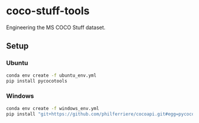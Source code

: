 # coco-stuff-tools

Engineering the MS COCO Stuff dataset.

## Setup

### Ubuntu

```bash
conda env create -f ubuntu_env.yml
pip install pycocotools
```

### Windows

```bash
conda env create -f windows_env.yml
pip install "git+https://github.com/philferriere/cocoapi.git#egg=pycocotools&subdirectory=PythonAPI"
```
